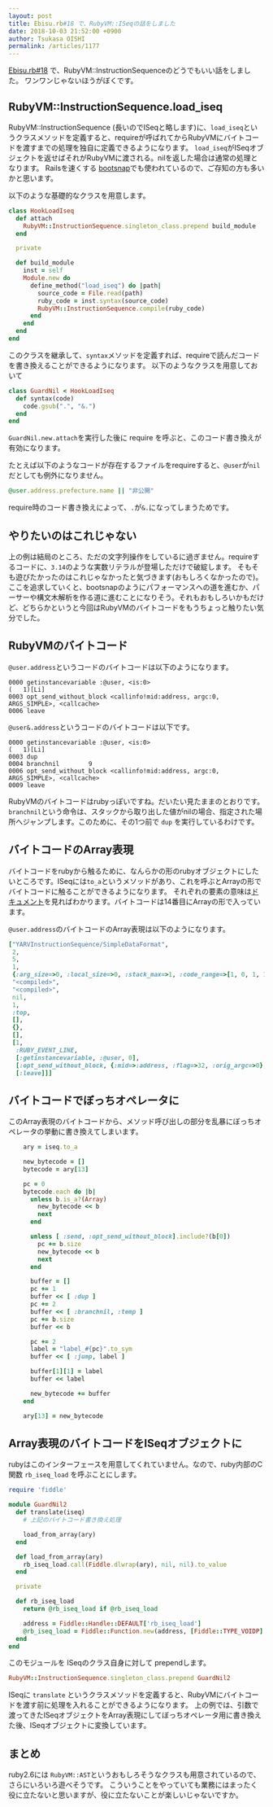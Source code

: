 ```yaml
---
layout: post
title: Ebisu.rb#18 で、RubyVM::ISeqの話をしました
date: 2018-10-03 21:52:00 +0900
author: Tsukasa OISHI
permalink: /articles/1177
---
```


<script async class="speakerdeck-embed" data-id="b237c4ab53f245c895d640d740594973" data-ratio="1.77777777777778" src="//speakerdeck.com/assets/embed.js"></script>

[Ebisu.rb#18](https://ebisurb.connpass.com/event/100874/) で、RubyVM::InstructionSequenceのどうでもいい話をしました。
ワンワンじゃないほうがぼくです。

## RubyVM::InstructionSequence.load_iseq
RubyVM::InstructionSequence (長いのでISeqと略します)に、`load_iseq`というクラスメソッドを定義すると、requireが呼ばれてからRubyVMにバイトコードを渡すまでの処理を独自に定義できるようになります。
`load_iseq`がISeqオブジェクトを返せばそれがRubyVMに渡される。nilを返した場合は通常の処理となります。
Railsを速くする [bootsnap](https://github.com/Shopify/bootsnap)でも使われているので、ご存知の方も多いかと思います。

以下のような基礎的なクラスを用意します。
```ruby
class HookLoadIseq                                                                                                                                                                
  def attach
    RubyVM::InstructionSequence.singleton_class.prepend build_module
  end

  private

  def build_module
    inst = self
    Module.new do
      define_method("load_iseq") do |path|
        source_code = File.read(path)
        ruby_code = inst.syntax(source_code)
        RubyVM::InstructionSequence.compile(ruby_code)
      end
    end
  end
end
```

このクラスを継承して、`syntax`メソッドを定義すれば、requireで読んだコードを書き換えることができるようになります。
以下のようなクラスを用意しておいて
```ruby
class GuardNil < HookLoadIseq
  def syntax(code)
    code.gsub(".", "&.")
  end
end
```

`GuardNil.new.attach`を実行した後に require を呼ぶと、このコード書き換えが有効になります。

たとえば以下のようなコードが存在するファイルをrequireすると、`@user`が`nil`だとしても例外になりません。
```ruby
@user.address.prefecture.name || "非公開"
```
require時のコード書き換えによって、`.`が`&.`になってしまうためです。

## やりたいのはこれじゃない
上の例は結局のところ、ただの文字列操作をしているに過ぎません。requireするコードに、`3.14`のような実数リテラルが登場しただけで破綻します。
そもそも遊びたかったのはこれじゃなかったと気づきます(おもしろくなかったので)。ここを追求していくと、bootsnapのようにパフォーマンスへの道を進むか、パーサーや構文木解析を作る道に進むことになりそう。それもおもしろいかもだけど、どちらかというと今回はRubyVMのバイトコードをもうちょっと触りたい気分でした。

## RubyVMのバイトコード
`@user.address`というコードのバイトコードは以下のようになります。
```
0000 getinstancevariable :@user, <is:0>                               (   1)[Li]
0003 opt_send_without_block <callinfo!mid:address, argc:0, ARGS_SIMPLE>, <callcache>
0006 leave
```

`@user&.address`というコードのバイトコードは以下です。
```
0000 getinstancevariable :@user, <is:0>                               (   1)[Li]
0003 dup              
0004 branchnil        9
0006 opt_send_without_block <callinfo!mid:address, argc:0, ARGS_SIMPLE>, <callcache>
0009 leave
```

RubyVMのバイトコードはrubyっぽいですね。だいたい見たままのとおりです。`branchnil`という命令は、スタックから取り出した値がnilの場合、指定された場所へジャンプします。このために、その1つ前で `dup` を実行しているわけです。

## バイトコードのArray表現
バイトコードをrubyから触るために、なんらかの形のrubyオブジェクトにしたいところです。ISeqには`to_a`というメソッドがあり、これを呼ぶとArrayの形でバイトコードに触ることができるようになります。
それぞれの要素の意味は[ドキュメント](https://docs.ruby-lang.org/ja/latest/class/RubyVM=3a=3aInstructionSequence.html#I_TO_A)を見ればわかります。バイトコードは14番目にArrayの形で入っています。

`@user.address`のバイトコードのArray表現は以下のようになります。
```ruby
["YARVInstructionSequence/SimpleDataFormat",
 2,
 5,
 1,
 {:arg_size=>0, :local_size=>0, :stack_max=>1, :code_range=>[1, 0, 1, 13]},
 "<compiled>",
 "<compiled>",
 nil,
 1,
 :top,
 [],
 {},
 [],
 [1,
  :RUBY_EVENT_LINE,
  [:getinstancevariable, :@user, 0],
  [:opt_send_without_block, {:mid=>:address, :flag=>32, :orig_argc=>0}, false],
  [:leave]]]
```

## バイトコードでぼっちオペレータに
このArray表現のバイトコードから、メソッド呼び出しの部分を乱暴にぼっちオペレータの挙動に書き換えてしまいます。
```ruby
    ary = iseq.to_a

    new_bytecode = []
    bytecode = ary[13]

    pc = 0
    bytecode.each do |b|
      unless b.is_a?(Array)
        new_bytecode << b
        next
      end

      unless [ :send, :opt_send_without_block].include?(b[0])
        pc += b.size
        new_bytecode << b
        next
      end

      buffer = []
      pc += 1
      buffer << [ :dup ]
      pc += 2
      buffer << [ :branchnil, :temp ]
      pc += b.size
      buffer << b

      pc += 2
      label = "label_#{pc}".to_sym
      buffer << [ :jump, label ]

      buffer[1][1] = label
      buffer << label

      new_bytecode += buffer
    end

    ary[13] = new_bytecode
```

## Array表現のバイトコードをISeqオブジェクトに
rubyはこのインターフェースを用意してくれていません。なので、ruby内部のC関数 `rb_iseq_load` を呼ぶことにします。

```ruby
require 'fiddle'                                                                                                                                                                  

module GuardNil2
  def translate(iseq)
    # 上記のバイトコード書き換え処理

    load_from_array(ary)
  end

  def load_from_array(ary)
    rb_iseq_load.call(Fiddle.dlwrap(ary), nil, nil).to_value
  end

  private

  def rb_iseq_load
    return @rb_iseq_load if @rb_iseq_load

    address = Fiddle::Handle::DEFAULT['rb_iseq_load']
    @rb_iseq_load = Fiddle::Function.new(address, [Fiddle::TYPE_VOIDP] * 3, Fiddle::TYPE_VOIDP)
  end
end
```

このモジュールを ISeqのクラス自身に対して prependします。
```ruby
RubyVM::InstructionSequence.singleton_class.prepend GuardNil2 
```

ISeqに `translate` というクラスメソッドを定義すると、RubyVMにバイトコードを渡す前に処理を入れることができるようになります。
上の例では、引数で渡ってきたISeqオブジェクトをArray表現にしてぼっちオペレータ用に書き換えた後、ISeqオブジェクトに変換しています。

## まとめ
ruby2.6には `RubyVM::AST`というおもしろそうなクラスも用意されているので、さらにいろいろ遊べそうです。
こういうことをやっていても業務にはまったく役に立たないと思いますが、役に立たないことが楽しいじゃないですか。
